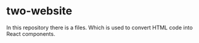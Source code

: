 # two-website
In this repository there is a files. Which is used to convert HTML code into React components.
